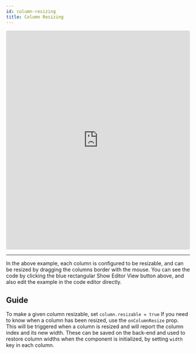 ```yaml
---
id: column-resizing
title: Column Resizing
---
```

<iframe src="https://codesandbox.io/embed/wy595o1m95?autoresize=1&hidenavigation=1&view=preview" style="width:100%; height:600px; border:0; border-radius: 4px; " sandbox="allow-modals allow-forms allow-popups allow-scripts allow-same-origin"></iframe>

----
In the above example, each column is configured to be resizable, and can be resized by dragging the columns border with the mouse.
You can see the code by clicking the blue rectangular Show Editor View button above, and also edit the example in the code editor directly.

Guide
-----
To make a given column resizable, set ```column.resizable = true```
If you need to know when a column has been resized, use the ```onColumnResize``` prop. This will be triggered when a column is
resized and will report the column index and its new width. These can be saved on the back-end and used to restore column widths when
the component is initialized, by setting ```width``` key in each column.